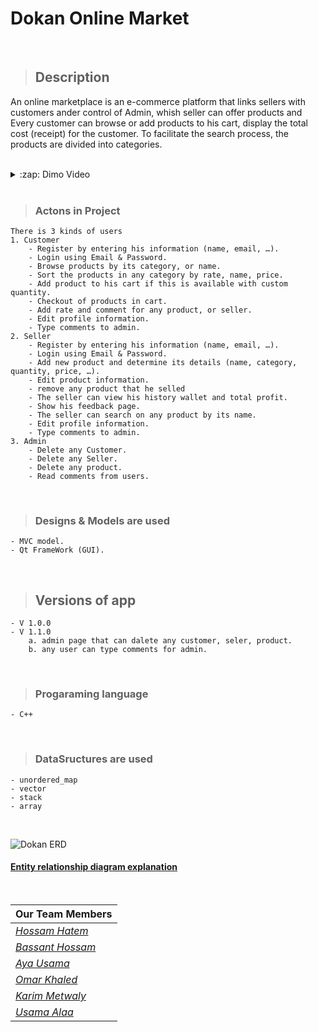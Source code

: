 # Dokan Online Market

<br>

> ## Description
An online marketplace is an e-commerce platform that links sellers with customers ander control of Admin, whish seller can offer products and Every customer can browse or add products to his cart, display the total cost (receipt) for the customer.
To facilitate the search process, the products are divided into categories.

<br>

<details>
  <summary>:zap: Dimo Video</summary>
  https://youtu.be/807t0Bq-L1E
</details>

<br>

> ### Actons in Project
    There is 3 kinds of users
    1. Customer
        - Register by entering his information (name, email, …).
        - Login using Email & Password.
        - Browse products by its category, or name.
        - Sort the products in any category by rate, name, price.
        - Add product to his cart if this is available with custom quantity.
        - Checkout of products in cart.
        - Add rate and comment for any product, or seller. 
        - Edit profile information.
        - Type comments to admin.
    2. Seller
        - Register by entering his information (name, email, …).
        - Login using Email & Password.
        - Add new product and determine its details (name, category, quantity, price, …).
        - Edit product information.
        - remove any product that he selled 
        - The seller can view his history wallet and total profit.
        - Show his feedback page.
        - The seller can search on any product by its name.
        - Edit profile information.
        - Type comments to admin.
    3. Admin
        - Delete any Customer.
        - Delete any Seller.
        - Delete any product.
        - Read comments from users.

<br>

> ### Designs & Models are used
    - MVC model.
    - Qt FrameWork (GUI).

<br>

> ## Versions of app
    - V 1.0.0
    - V 1.1.0
        a. admin page that can dalete any customer, seler, product.
        b. any user can type comments for admin.

<br>

> ### Progaraming language
    - C++

<br>

> ### DataSructures are used
    - unordered_map
    - vector
    - stack
    - array


<br>

![Dokan ERD](https://user-images.githubusercontent.com/88390970/177413189-304e518a-4977-4303-843c-b50f6026e6f6.jpg)


#### <a href="https://user-images.githubusercontent.com/88390970/177413189-304e518a-4977-4303-843c-b50f6026e6f6.jpg">Entity relationship diagram explanation</a>



<br>

|                                  Our Team Members                                  | 
| ---------------------------------------------------------------------------------- | 
|    *<a href="https://github.com/Dragon-H22/" target="_blank">Hossam Hatem</a>*     | 
| *<a href="https://github.com/BassantHossam20" target="_blank">Bassant Hossam</a>*  | 
|      *<a href="https://github.com/aya-mourad" target="_blank">Aya Usama</a>*       |
|       *<a href="https://github.com/0mar01" target="_blank">Omar Khaled</a>*        | 
|  *<a href="https://github.com/KarimMetwaly19" target="_blank">Karim Metwaly</a>*   | 
|      *<a href="https://github.com/OsaamaAlaa" target="_blank">Usama Alaa</a>*      | 
